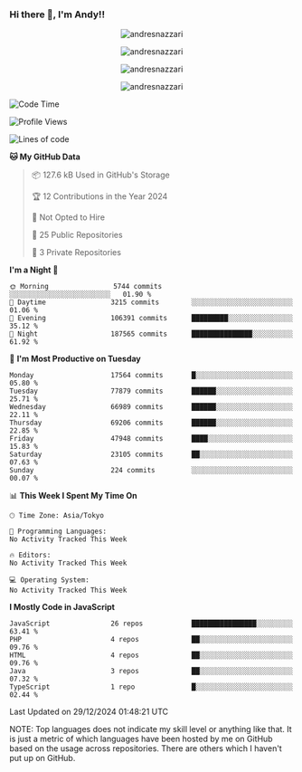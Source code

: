 ### Hi there 👋, I'm Andy!!

<p align="center" >
  <img src="https://github-profile-trophy.vercel.app/?username=AndresNazzari&theme=dracula&column=-1" alt="andresnazzari"/>
</p>

<p align="center">
  <img  src="https://github-readme-stats.vercel.app/api?username=AndresNazzari&count_private=true&show_icons=true&theme=dracula" alt="andresnazzari"/>
</p>
<p align="center">
  <img  src="https://github-readme-stats.vercel.app/api/top-langs/?username=AndresNazzari&layout=compact" alt="andresnazzari"/>
</p>
<p align="center" >
  <img src="https://github-readme-stats.vercel.app/api/wakatime?username=AndresNazzari" alt="andresnazzari"/>
</p>

<!--START_SECTION:waka-->
![Code Time](http://img.shields.io/badge/Code%20Time-966%20hrs%209%20mins-blue)

![Profile Views](http://img.shields.io/badge/Profile%20Views-0-blue)

![Lines of code](https://img.shields.io/badge/From%20Hello%20World%20I%27ve%20Written-53.2%20million%20lines%20of%20code-blue)

**🐱 My GitHub Data** 

> 📦 127.6 kB Used in GitHub's Storage 
 > 
> 🏆 12 Contributions in the Year 2024
 > 
> 🚫 Not Opted to Hire
 > 
> 📜 25 Public Repositories 
 > 
> 🔑 3 Private Repositories 
 > 
**I'm a Night 🦉** 

```text
🌞 Morning                5744 commits        ░░░░░░░░░░░░░░░░░░░░░░░░░   01.90 % 
🌆 Daytime                3215 commits        ░░░░░░░░░░░░░░░░░░░░░░░░░   01.06 % 
🌃 Evening                106391 commits      █████████░░░░░░░░░░░░░░░░   35.12 % 
🌙 Night                  187565 commits      ███████████████░░░░░░░░░░   61.92 % 
```
📅 **I'm Most Productive on Tuesday** 

```text
Monday                   17564 commits       █░░░░░░░░░░░░░░░░░░░░░░░░   05.80 % 
Tuesday                  77879 commits       ██████░░░░░░░░░░░░░░░░░░░   25.71 % 
Wednesday                66989 commits       ██████░░░░░░░░░░░░░░░░░░░   22.11 % 
Thursday                 69206 commits       ██████░░░░░░░░░░░░░░░░░░░   22.85 % 
Friday                   47948 commits       ████░░░░░░░░░░░░░░░░░░░░░   15.83 % 
Saturday                 23105 commits       ██░░░░░░░░░░░░░░░░░░░░░░░   07.63 % 
Sunday                   224 commits         ░░░░░░░░░░░░░░░░░░░░░░░░░   00.07 % 
```


📊 **This Week I Spent My Time On** 

```text
🕑︎ Time Zone: Asia/Tokyo

💬 Programming Languages: 
No Activity Tracked This Week

🔥 Editors: 
No Activity Tracked This Week

💻 Operating System: 
No Activity Tracked This Week
```

**I Mostly Code in JavaScript** 

```text
JavaScript               26 repos            ████████████████░░░░░░░░░   63.41 % 
PHP                      4 repos             ██░░░░░░░░░░░░░░░░░░░░░░░   09.76 % 
HTML                     4 repos             ██░░░░░░░░░░░░░░░░░░░░░░░   09.76 % 
Java                     3 repos             ██░░░░░░░░░░░░░░░░░░░░░░░   07.32 % 
TypeScript               1 repo              █░░░░░░░░░░░░░░░░░░░░░░░░   02.44 % 
```




 Last Updated on 29/12/2024 01:48:21 UTC
<!--END_SECTION:waka-->

NOTE: Top languages does not indicate my skill level or anything like that. It is just a metric of which languages have been hosted by me on GitHub based on the usage across repositories. There are others which I haven't put up on GitHub.

<!-- Here are some ideas to get you started:

-   🔭 I’m currently working on ...
-   🌱 I’m currently learning ...
-   👯 I’m looking to collaborate on ...
-   🤔 I’m looking for help with ...
-   💬 Ask me about ...
-   📫 How to reach me: ...
-   😄 Pronouns: ...
-   ⚡ Fun fact: ... -->
